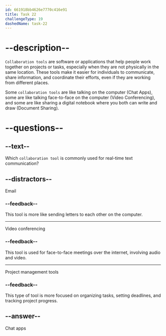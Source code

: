 ```yaml
---
id: 661918bb4626e7770c416e91
title: Task 22
challengeType: 19
dashedName: task-22
---
```


# --description--

`Collaboration tools` are software or applications that help people work together on projects or tasks, especially when they are not physically in the same location. These tools make it easier for individuals to communicate, share information, and coordinate their efforts, even if they are working from different places.

Some `collaboration tools` are like talking on the computer (Chat Apps), some are like talking face-to-face on the computer (Video Conferencing), and some are like sharing a digital notebook where you both can write and draw (Document Sharing).

# --questions--

## --text--

Which `collaboration tool` is commonly used for real-time text communication?

## --distractors--

Email

### --feedback--

This tool is more like sending letters to each other on the computer.

---

Video conferencing

### --feedback--

This tool is used for face-to-face meetings over the internet, involving audio and video.

---

Project management tools

### --feedback--

This type of tool is more focused on organizing tasks, setting deadlines, and tracking project progress.

## --answer--

Chat apps

